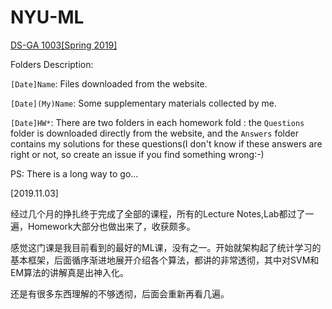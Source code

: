 # NYU-ML
[DS-GA 1003[Spring 2019]](https://davidrosenberg.github.io/ml2019/#home)

Folders Description:

`[Date]Name`: Files downloaded from the website.

`[Date](My)Name`: Some supplementary materials collected by me.

`[Date]HW*`: There are two folders in each homework fold : the `Questions` folder is downloaded directly from the website, and the `Answers` folder contains my solutions for these questions(I don't know if these answers are right or not, so create an issue if you find something wrong:-)

PS: There is a long way to go...

[2019.11.03]

经过几个月的挣扎终于完成了全部的课程，所有的Lecture Notes,Lab都过了一遍，Homework大部分也做出来了，收获颇多。

感觉这门课是我目前看到的最好的ML课，没有之一。开始就架构起了统计学习的基本框架，后面循序渐进地展开介绍各个算法，都讲的非常透彻，其中对SVM和EM算法的讲解真是出神入化。

还是有很多东西理解的不够透彻，后面会重新再看几遍。